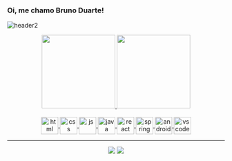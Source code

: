 <link rel="stylesheet" href="https://cdn.jsdelivr.net/gh/devicons/devicon@v2.15.1/devicon.min.css">

### Oi, me chamo Bruno Duarte!
![header2](https://user-images.githubusercontent.com/72103222/193415597-9ccd3515-6422-4c39-9da9-96af3c975a67.jpg)
<div align="center" style="display: inline_block">
	<a href="https://github.com/brunoobd">       
	<img height="170rem" src="https://github-readme-stats.vercel.app/api?username=brunoobd&show_icons=true&theme=github_dark&include_all_commits=true&count_private=true"/>
	<img height="170rem" src="https://github-readme-stats.vercel.app/api/top-langs/?username=brunoobd&layout=compact&langs_count=7&theme=github_dark"/>
</div>
<div style="display: inline_block" align="center"><br>
	<img align="center" alt="html" width="40px" src="https://cdn.jsdelivr.net/gh/devicons/devicon/icons/html5/html5-original.svg" />
	<img align="center" alt="css" width="40px" src="https://cdn.jsdelivr.net/gh/devicons/devicon/icons/css3/css3-original.svg" />
	<img align="center" alt="js" width="40px" src="https://cdn.jsdelivr.net/gh/devicons/devicon/icons/javascript/javascript-original.svg" />
	<img align="center" alt="java" width="40px" src="https://cdn.jsdelivr.net/gh/devicons/devicon/icons/java/java-original.svg" />
	<img align="center" alt="react" width="40px" src="https://cdn.jsdelivr.net/gh/devicons/devicon/icons/react/react-original.svg" />
	<img align="center" alt="spring" width="40px" src="https://cdn.jsdelivr.net/gh/devicons/devicon/icons/spring/spring-original-wordmark.svg" />
	<img align="center" alt="android-studio" width="40px" src="https://cdn.jsdelivr.net/gh/devicons/devicon/icons/androidstudio/androidstudio-original.svg" />
	<img align="center" alt="vscode" width="40px" src="https://cdn.jsdelivr.net/gh/devicons/devicon/icons/vscode/vscode-original.svg" />
</div>
<hr>
<div align="center">
	<a href = "mailto:bruno.duarte314@gmail.com"><img src="https://img.shields.io/badge/Gmail-D14836?style=for-the-badge&logo=gmail&logoColor=white" target="_blank"></a>
	<a href = "https://www.linkedin.com/in/brunoo-duarte/"><img src="https://img.shields.io/badge/LinkedIn-0077B5?style=for-the-badge&logo=linkedin&logoColor=white" target="_blank"></a>
</div>
